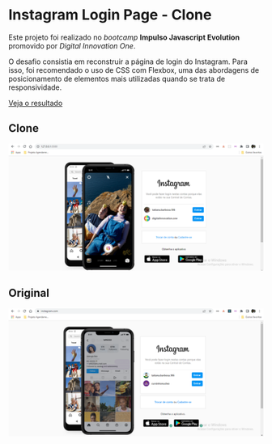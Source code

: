 # Instagram Login Page - Clone

Este projeto foi realizado no *bootcamp* **Impulso Javascript Evolution** promovido por *Digital Innovation One*.

O desafio consistia em reconstruir a página de login do Instagram. Para isso, foi recomendado o uso de CSS com Flexbox, uma das abordagens de posicionamento de elementos mais utilizadas quando se trata de responsividade.

[Veja o resultado](https://tpabarbosa.github.io/instagram-login-page-clone/)

## Clone
![clone](/docs/clone.png?raw=true)

## Original
![original](/docs/original.png?raw=true)
